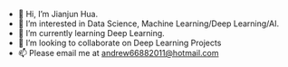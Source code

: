 - 👋 Hi, I’m Jianjun Hua.
- 👀 I’m interested in Data Science, Machine Learning/Deep Learning/AI.
- 🌱 I’m currently learning Deep Learning.
- 💞️ I’m looking to collaborate on Deep Learning Projects
- 📫 Please email me at andrew66882011@hotmail.com

<!---
jianjunhua-ds/jianjunhua-ds is a ✨ special ✨ repository because its `README.md` (this file) appears on your GitHub profile.
You can click the Preview link to take a look at your changes.
--->
